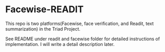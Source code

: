 # Facewise-READIT

This repo is two platforms(Facewise, face verification, and Readit, text summarization) in the Triad Project. 

See README under readit and facewise folder for detailed instructions of implementation. I will write a detail description later. 

